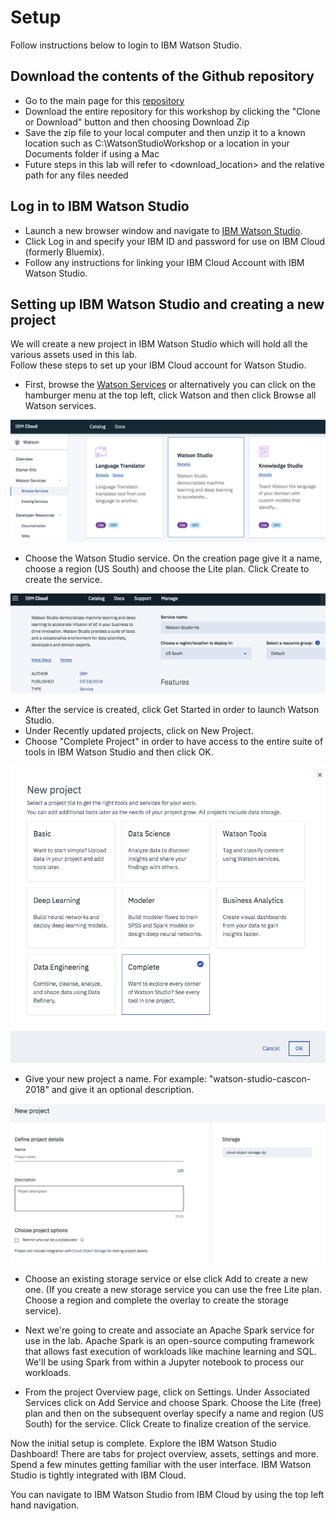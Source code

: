 # Setup

Follow instructions below to login to IBM Watson Studio.

## Download the contents of the Github repository

- Go to the main page for this [repository](https://github.ibm.com/dpape/cascon2018)
- Download the entire repository for this workshop by clicking the "Clone or Download" button and then choosing Download Zip
- Save the zip file to your local computer and then unzip it to a known location such as C:\WatsonStudioWorkshop or a location in your Documents folder if using a Mac
- Future steps in this lab will refer to <download_location> and the relative path for any files needed

## Log in to IBM Watson Studio

- Launch a new browser window and navigate to [IBM Watson Studio](https://dataplatform.cloud.ibm.com).
- Click Log in and specify your IBM ID and password for use on IBM Cloud (formerly Bluemix).
- Follow any instructions for linking your IBM Cloud Account with IBM Watson Studio.

## Setting up IBM Watson Studio and creating a new project

We will create a new project in IBM Watson Studio which will hold all the various assets used in this lab.  
Follow these steps to set up your IBM Cloud account for Watson Studio.

- First, browse the [Watson Services](https://console.bluemix.net/developer/watson/services) or alternatively you can click on the hamburger menu at the top left, click Watson and then click Browse all Watson services.

![Browse Watson Services][setup-image-1]
- Choose the Watson Studio service.  On the creation page give it a name, choose a region (US South) and choose the Lite plan.  Click Create to create the service.

![Create Watson Service][setup-image-2]
- After the service is created, click Get Started in order to launch Watson Studio.
- Under Recently updated projects, click on New Project.
- Choose "Complete Project" in order to have access to the entire suite of tools in IBM Watson Studio and then click OK.

![Create New Project][setup-image-3]
- Give your new project a name.  For example: "watson-studio-cascon-2018" and give it an optional description.

![Create New Project 2][setup-image-4]

- Choose an existing storage service or else click Add to create a new one.  (If you create a new storage service you can use the free Lite plan.  Choose a region and complete the overlay to create the storage service).

- Next we're going to create and associate an Apache Spark service for use in the lab.  Apache Spark is an open-source computing framework that allows fast execution of workloads like machine learning and SQL.  We'll be using Spark from within a Jupyter notebook to process our workloads.  

- From the project Overview page, click on Settings.  Under Associated Services click on Add Service and choose Spark.  Choose the Lite (free) plan and then on the subsequent overlay specify a name and region (US South) for the service.  Click Create to finalize creation of the service. 

Now the initial setup is complete.  Explore the IBM Watson Studio Dashboard!  There are tabs for project overview, assets, settings and more.  Spend a few minutes getting familiar with the user interface.  IBM Watson Studio is tightly integrated with IBM Cloud.

You can navigate to IBM Watson Studio from IBM Cloud by using the top left hand navigation.

[comment]: # "------------------------------------------------------------------------------"
[comment]: # "                              Links / Reference                               "
[comment]: # "------------------------------------------------------------------------------"

[setup-image-1]: images/Browse_Watson_Services.png "Browse Watson Services"
[setup-image-2]: images/Create_Watson_Service.png "Create Watson Service"
[setup-image-3]: images/Create_New_Project.png "Create New Project"
[setup-image-4]: images/Create_New_Project_2.png "Create New Project 2"


